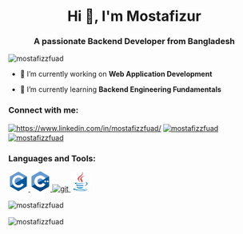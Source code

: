 <h1 align="center">Hi 👋, I'm Mostafizur</h1>
<h3 align="center">A passionate Backend Developer from Bangladesh</h3>

<p align="left"> <img src="https://komarev.com/ghpvc/?username=mostafizzfuad&label=Profile%20views&color=0e75b6&style=flat" alt="mostafizzfuad" /> </p>

- 🔭 I’m currently working on **Web Application Development**

- 🌱 I’m currently learning **Backend Engineering Fundamentals**

<h3 align="left">Connect with me:</h3>
<p align="left">
<a href="https://www.linkedin.com/in/mostafizzfuad/" target="blank"><img align="center" src="https://raw.githubusercontent.com/rahuldkjain/github-profile-readme-generator/master/src/images/icons/Social/linked-in-alt.svg" alt="https://www.linkedin.com/in/mostafizzfuad/" height="30" width="40" /></a>
<a href="https://codeforces.com/profile/mostafizzfuad" target="blank"><img align="center" src="https://raw.githubusercontent.com/rahuldkjain/github-profile-readme-generator/master/src/images/icons/Social/codeforces.svg" alt="mostafizzfuad" height="30" width="40" /></a>
<a href="https://leetcode.com/u/mostafizzfuad/" target="blank"><img align="center" src="https://raw.githubusercontent.com/rahuldkjain/github-profile-readme-generator/master/src/images/icons/Social/leet-code.svg" alt="mostafizzfuad" height="30" width="40" /></a>
</p>

<h3 align="left">Languages and Tools:</h3>
<p align="left"> <a href="https://www.cprogramming.com/" target="_blank" rel="noreferrer"> <img src="https://raw.githubusercontent.com/devicons/devicon/master/icons/c/c-original.svg" alt="c" width="40" height="40"/> </a> 
<a href="https://www.w3schools.com/cpp/" target="_blank" rel="noreferrer"> <img src="https://raw.githubusercontent.com/devicons/devicon/master/icons/cplusplus/cplusplus-original.svg" alt="cplusplus" width="40" height="40"/> </a> 
<a href="https://git-scm.com/" target="_blank" rel="noreferrer"> <img src="https://www.vectorlogo.zone/logos/git-scm/git-scm-icon.svg" alt="git" width="40" height="40"/> </a> 
<a href="https://www.java.com" target="_blank" rel="noreferrer"> <img src="https://raw.githubusercontent.com/devicons/devicon/master/icons/java/java-original.svg" alt="java" width="40" height="40"/> </a>  </p>

<p><img align="center" src="https://github-readme-stats.vercel.app/api/top-langs?username=mostafizzfuad&show_icons=true&locale=en&layout=compact" alt="mostafizzfuad" /></p>

<p><img align="center" src="https://github-readme-streak-stats.herokuapp.com/?user=mostafizzfuad&" alt="mostafizzfuad" /></p>

<!-- ![LeetCode Stats](https://leetcard.jacoblin.cool/mostafizzfuad?theme=dark&font=Noto%20Serif%20Devanagari) -->
